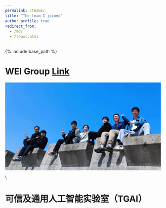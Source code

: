 ```yaml
---
permalink: /teams/
title: "The team I joined"
author_profile: true
redirect_from: 
  - /md/
  - /teams.html
---
```


{% include base_path %}

WEI Group [Link](https://www.labxing.com/lab/2006/members)
======

<div style="display:flex;justify-content:center;">
   <img src="/images/WEI1.jpg" width="800" alt="Fig" style="margin:auto;">
</div>

\
  
可信及通用人工智能实验室（TGAI）
======
